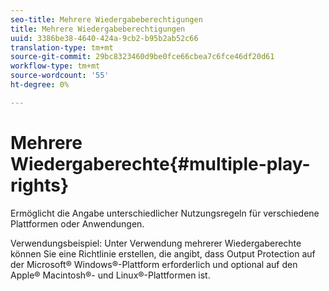 ```yaml
---
seo-title: Mehrere Wiedergabeberechtigungen
title: Mehrere Wiedergabeberechtigungen
uuid: 3386be38-4640-424a-9cb2-b95b2ab52c66
translation-type: tm+mt
source-git-commit: 29bc8323460d9be0fce66cbea7c6fce46df20d61
workflow-type: tm+mt
source-wordcount: '55'
ht-degree: 0%

---
```



# Mehrere Wiedergaberechte{#multiple-play-rights}

Ermöglicht die Angabe unterschiedlicher Nutzungsregeln für verschiedene Plattformen oder Anwendungen.

Verwendungsbeispiel: Unter Verwendung mehrerer Wiedergaberechte können Sie eine Richtlinie erstellen, die angibt, dass Output Protection auf der Microsoft® Windows®-Plattform erforderlich und optional auf den Apple® Macintosh®- und Linux®-Plattformen ist.
